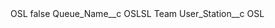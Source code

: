 <?xml version="1.0" encoding="UTF-8"?>
<CustomMetadata xmlns="http://soap.sforce.com/2006/04/metadata" xmlns:xsi="http://www.w3.org/2001/XMLSchema-instance" xmlns:xsd="http://www.w3.org/2001/XMLSchema">
    <label>OSL</label>
    <protected>false</protected>
    <values>
        <field>Queue_Name__c</field>
        <value xsi:type="xsd:string">OSLSL Team</value>
    </values>
    <values>
        <field>User_Station__c</field>
        <value xsi:type="xsd:string">OSL</value>
    </values>
</CustomMetadata>
